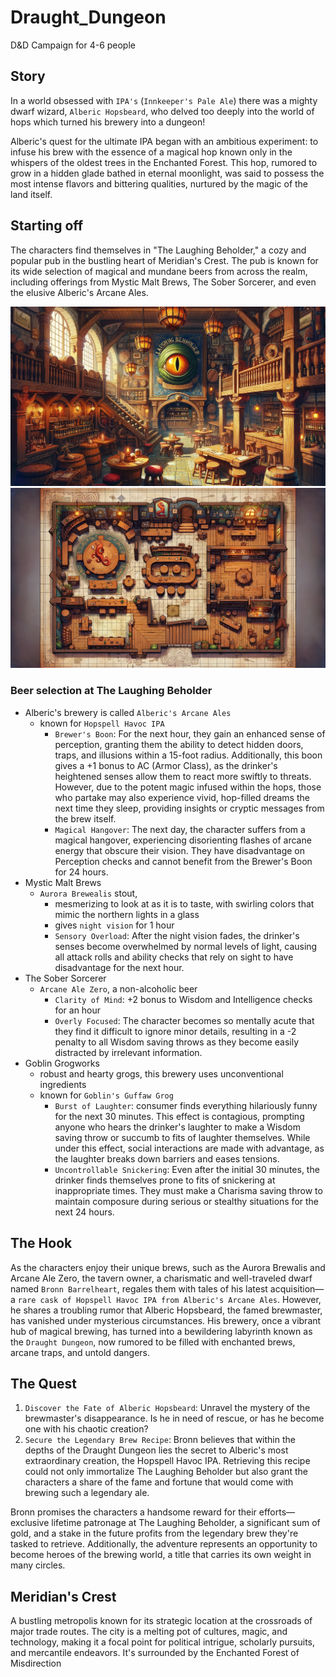 # Draught_Dungeon
D&D Campaign for 4-6 people

## Story
In a world obsessed with `IPA's` (`Innkeeper's Pale Ale`) there was a mighty dwarf wizard, `Alberic Hopsbeard`, who delved too deeply into the world of hops which turned his brewery into a dungeon!

Alberic's quest for the ultimate IPA began with an ambitious experiment: to infuse his brew with the essence of a magical hop known only in the whispers of the oldest trees in the Enchanted Forest. This hop, rumored to grow in a hidden glade bathed in eternal moonlight, was said to possess the most intense flavors and bittering qualities, nurtured by the magic of the land itself.


## Starting off

The characters find themselves in "The Laughing Beholder," a cozy and popular pub in the bustling heart of Meridian's Crest. The pub is known for its wide selection of magical and mundane beers from across the realm, including offerings from Mystic Malt Brews, The Sober Sorcerer, and even the elusive Alberic's Arcane Ales.

![laughing_beholder](./images/Laughing_Beholder.webp)
![laughing_beholder_map](./images/Laughing_Beholder_map.webp)

### Beer selection at The Laughing Beholder
- Alberic's brewery is called `Alberic's Arcane Ales`
    - known for `Hopspell Havoc IPA`
        - `Brewer's Boon`: For the next hour, they gain an enhanced sense of perception, granting them the ability to detect hidden doors, traps, and illusions within a 15-foot radius. Additionally, this boon gives a +1 bonus to AC (Armor Class), as the drinker's heightened senses allow them to react more swiftly to threats. However, due to the potent magic infused within the hops, those who partake may also experience vivid, hop-filled dreams the next time they sleep, providing insights or cryptic messages from the brew itself.
        - `Magical Hangover`: The next day, the character suffers from a magical hangover, experiencing disorienting flashes of arcane energy that obscure their vision. They have disadvantage on Perception checks and cannot benefit from the Brewer's Boon for 24 hours.
- Mystic Malt Brews
    - `Aurora Brewealis` stout, 
        - mesmerizing to look at as it is to taste, with swirling colors that mimic the northern lights in a glass
        - gives `night vision` for 1 hour
        - `Sensory Overload`: After the night vision fades, the drinker's senses become overwhelmed by normal levels of light, causing all attack rolls and ability checks that rely on sight to have disadvantage for the next hour.
- The Sober Sorcerer
    - `Arcane Ale Zero`, a non-alcoholic beer
        - `Clarity of Mind`: +2 bonus to Wisdom and Intelligence checks for an hour
        - `Overly Focused`: The character becomes so mentally acute that they find it difficult to ignore minor details, resulting in a -2 penalty to all Wisdom saving throws as they become easily distracted by irrelevant information.
- Goblin Grogworks
    - robust and hearty grogs, this brewery uses unconventional ingredients
    - known for `Goblin's Guffaw Grog`
        - `Burst of Laughter`: consumer finds everything hilariously funny for the next 30 minutes. This effect is contagious, prompting anyone who hears the drinker's laughter to make a Wisdom saving throw or succumb to fits of laughter themselves. While under this effect, social interactions are made with advantage, as the laughter breaks down barriers and eases tensions.
        - `Uncontrollable Snickering`: Even after the initial 30 minutes, the drinker finds themselves prone to fits of snickering at inappropriate times. They must make a Charisma saving throw to maintain composure during serious or stealthy situations for the next 24 hours.

## The Hook

As the characters enjoy their unique brews, such as the Aurora Brewalis and Arcane Ale Zero, the tavern owner, a charismatic and well-traveled dwarf named `Bronn Barrelheart`, regales them with tales of his latest acquisition—a `rare cask of Hopspell Havoc IPA from Alberic's Arcane Ales`. However, he shares a troubling rumor that Alberic Hopsbeard, the famed brewmaster, has vanished under mysterious circumstances. His brewery, once a vibrant hub of magical brewing, has turned into a bewildering labyrinth known as the `Draught Dungeon`, now rumored to be filled with enchanted brews, arcane traps, and untold dangers.

## The Quest
1. `Discover the Fate of Alberic Hopsbeard`: Unravel the mystery of the brewmaster's disappearance. Is he in need of rescue, or has he become one with his chaotic creation?
2. `Secure the Legendary Brew Recipe`: Bronn believes that within the depths of the Draught Dungeon lies the secret to Alberic's most extraordinary creation, the Hopspell Havoc IPA. Retrieving this recipe could not only immortalize The Laughing Beholder but also grant the characters a share of the fame and fortune that would come with brewing such a legendary ale.

Bronn promises the characters a handsome reward for their efforts—exclusive lifetime patronage at The Laughing Beholder, a significant sum of gold, and a stake in the future profits from the legendary brew they're tasked to retrieve. Additionally, the adventure represents an opportunity to become heroes of the brewing world, a title that carries its own weight in many circles.

## Meridian's Crest
A bustling metropolis known for its strategic location at the crossroads of major trade routes. The city is a melting pot of cultures, magic, and technology, making it a focal point for political intrigue, scholarly pursuits, and mercantile endeavors. It's surrounded by the Enchanted Forest of Misdirection